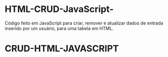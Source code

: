# HTML-CRUD-JavaScript-
Código feito em JavaScript para criar, remover e atualizar dados de entrada inserido por um usuário, para uma tabela em HTML.
# CRUD-HTML-JAVASCRIPT
